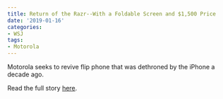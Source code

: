 ```yaml
---
title: Return of the Razr--With a Foldable Screen and $1,500 Price
date: '2019-01-16'
categories:
- WSJ
tags:
- Motorola
---
```

Motorola seeks to revive flip phone that was dethroned by the iPhone a decade ago.

Read the full story [here](https://www.wsj.com/articles/return-of-the-razrwith-a-foldable-screen-and-1-500-price-11547643601).